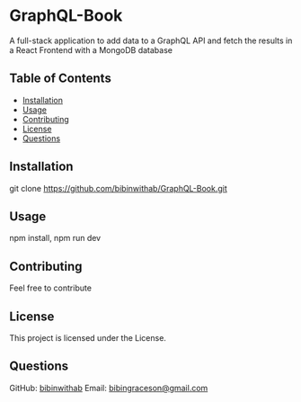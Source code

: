 # GraphQL-Book

A full-stack application to add data to a GraphQL API and fetch the results in a React Frontend with a MongoDB database

## Table of Contents
- [Installation](#installation)
- [Usage](#usage)
- [Contributing](#contributing)
- [License](#license)
- [Questions](#questions)

## Installation
git clone https://github.com/bibinwithab/GraphQL-Book.git

## Usage
npm install, npm run dev

## Contributing
Feel free to contribute 

## License
This project is licensed under the  License.

## Questions
GitHub: [bibinwithab](https://github.com/bibinwithab)
Email: [bibingraceson@gmail.com](mailto:bibingraceson@gmail.com)
